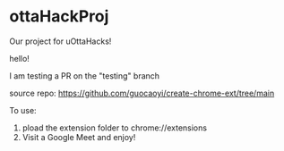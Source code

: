 # ottaHackProj
Our project for uOttaHacks!

hello!

I am testing a PR on the "testing" branch

source repo: https://github.com/guocaoyi/create-chrome-ext/tree/main

To use: 
1. pload the extension folder to chrome://extensions
2. Visit a Google Meet and enjoy!
